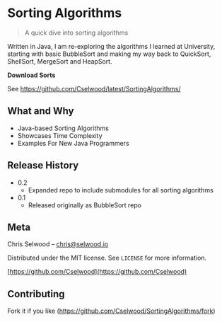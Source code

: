# Sorting Algorithms
> A quick dive into sorting algorithms

Written in Java, I am re-exploring the algorithms I learned at University, starting with basic BubbleSort and making my 
way back to QuickSort, ShellSort, MergeSort and HeapSort. 

**Download Sorts**

See https://github.com/Cselwood/latest/SortingAlgorithms/

## What and Why

* Java-based Sorting Algorithms
* Showcases Time Complexity
* Examples For New Java Programmers

## Release History

* 0.2
    * Expanded repo to include submodules for all sorting algorithms
* 0.1
    * Released originally as BubbleSort repo

## Meta

Chris Selwood – chris@selwood.io

Distributed under the MIT license. See ``LICENSE`` for more information.

[https://github.com/Cselwood](https://github.com/Cselwood)

## Contributing

Fork it if you like (<https://github.com/Cselwood/SortingAlgorithms/fork>)
